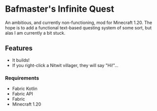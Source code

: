# Bafmaster's Infinite Quest
An ambitious, and currently non-functioning, mod for Minecraft 1.20. The hope is to add a functional text-based questing system of some sort, but alas I am currently a bit stuck.
## Features
* It builds!
* If you right-click a Nitwit villager, they will say "Hi!"...
### Requirements
* Fabric Kotlin
* Fabric API
* Fabric
* Minecraft 1.20

